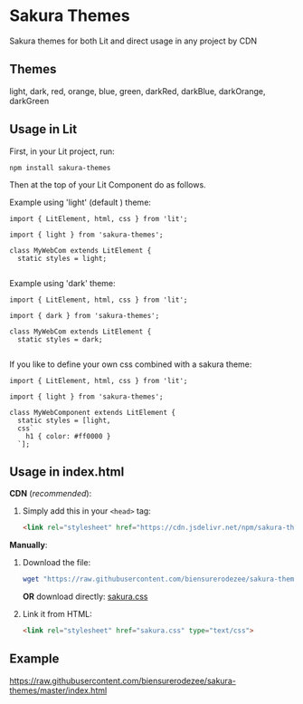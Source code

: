 # Sakura Themes

Sakura themes for both Lit and direct usage in any project by CDN

## Themes

light, dark, red, orange, blue, green, darkRed, darkBlue, darkOrange, darkGreen

## Usage in Lit

First, in your Lit project, run:
```
npm install sakura-themes
```

Then at the top of your Lit Component do as follows.

Example using 'light' (default ) theme:
```
import { LitElement, html, css } from 'lit';

import { light } from 'sakura-themes';

class MyWebCom extends LitElement {
  static styles = light;
  
```

Example using 'dark' theme:
```
import { LitElement, html, css } from 'lit';

import { dark } from 'sakura-themes';

class MyWebCom extends LitElement {
  static styles = dark;
  
```

If you like to define your own css combined with a sakura theme:
```
import { LitElement, html, css } from 'lit';

import { light } from 'sakura-themes';

class MyWebComponent extends LitElement {
  static styles = [light,
  css`
    h1 { color: #ff0000 }
  `];
```

## Usage in index.html

**CDN** (*recommended*):

1. Simply add this in your `<head>` tag:

    ```html
    <link rel="stylesheet" href="https://cdn.jsdelivr.net/npm/sakura-themes/sakura.css" type="text/css">
    ```

**Manually**:

1. Download the file:

    ```bash
    wget "https://raw.githubusercontent.com/biensurerodezee/sakura-themes/master/sakura.css"
    ```

    **OR** download directly:
    [sakura.css](https://raw.githubusercontent.com/biensurerodezee/sakura-themes/master/sakura.css)

2. Link it from HTML:

    ```html
    <link rel="stylesheet" href="sakura.css" type="text/css">
    ```

## Example

https://raw.githubusercontent.com/biensurerodezee/sakura-themes/master/index.html
